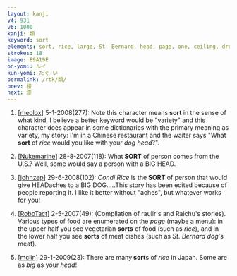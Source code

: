 ```yaml
---
layout: kanji
v4: 931
v6: 1000
kanji: 類
keyword: sort
elements: sort, rice, large, St. Bernard, head, page, one, ceiling, drop, shellfish, clam, oyster, eye, animal legs, eight
strokes: 18
image: E9A19E
on-yomi: ルイ
kun-yomi: たぐ.い
permalink: /rtk/類/
prev: 楼
next: 漆
---
```


1) [<a href="http://kanji.koohii.com/profile/meolox">meolox</a>] 5-1-2008(277): Note this character means<strong> sort</strong> in the sense of what kind, I believe a better keyword would be &quot;variety&quot; and this character does appear in some dictionaries with the primary meaning as variety, my story: I&#039;m in a Chinese restaurant and the waiter says &quot;What<strong> sort</strong> of <em>rice</em> would you like with your <em>dog head</em>?&quot;.

2) [<a href="http://kanji.koohii.com/profile/Nukemarine">Nukemarine</a>] 28-8-2007(118): What<strong> SORT</strong> of person comes from the U.S.? Well, some would say a person with a BIG HEAD.

3) [<a href="http://kanji.koohii.com/profile/johnzep">johnzep</a>] 29-6-2008(102): <em>Condi Rice</em> is the<strong> SORT</strong> of person that would give HEADaches to a BIG DOG.....This story has been edited because of people reporting it. I like it better without &quot;aches&quot;, but whatever works for you!

4) [<a href="http://kanji.koohii.com/profile/RoboTact">RoboTact</a>] 2-5-2007(49): (Compilation of raulir&#039;s and Raichu&#039;s stories). Various types of food are enumerated on the <em>page</em> (maybe a menu): in the upper half you see vegetarian <strong>sorts</strong> of food (such as <em>rice</em>), and in the lower half you see <strong>sorts</strong> of meat dishes (such as <em>St. Bernard dog</em>&#039;s meat).

5) [<a href="http://kanji.koohii.com/profile/mclin">mclin</a>] 29-1-2009(23): There are many<strong> sort</strong>s of <em>rice</em> in Japan. Some are as <em>big</em> as your <em>head</em>!

